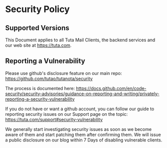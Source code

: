 # Security Policy

## Supported Versions

This Document applies to all Tuta Mail Clients, the backend services and our web site at https://tuta.com.

## Reporting a Vulnerability

Please use github's disclosure feature on our main repo: https://github.com/tutao/tutanota/security

The process is documented here: https://docs.github.com/en/code-security/security-advisories/guidance-on-reporting-and-writing/privately-reporting-a-security-vulnerability

If you do not have or want a github account, you can follow our guide to reporting security issues on our Support page on the topic: https://tuta.com/support#security-vulnerability

We generally start investigating security issues as soon as we become aware of them and start patching them after confirming them.
We will issue a public disclosure on our blog within 7 Days of disabling vulnerable clients.
